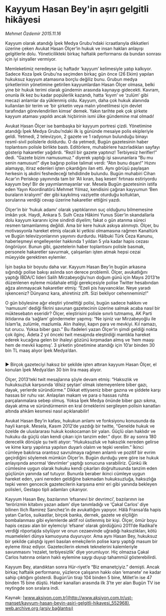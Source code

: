 # Kayyum Hasan Bey'in aşırı gelgitli hikâyesi

*Mehmet Özdemir 2015.11.16*

<div class="pNewsDetailMainContent ctx_content" itemprop="articleBody">
 <p>
  Kayyum olarak atandığı İpek Medya Grubu’ndaki icraatlarıyla dikkatleri üzerine çeken Avukat Hasan Ölçer’in hukuk ve insan hakları anlayışı gelgitlerle dolu. Yöneticilikteki birkaç haftalık performansı da bundan sonrası için iyi sinyaller vermiyor.
 </p>
 <p>
  Memleketimiz neredeyse üç haftadır ‘kayyum’ kelimesiyle yatıp kalkıyor. Sadece Koza İpek Grubu’na seçimden birkaç gün önce (26 Ekim) yapılan hukuksuz kayyum atamasına borçlu değiliz bunu. Grubun medya şirketlerinin yönetimine getirilen kayyumlardan Hasan Ölçer olmasa, belki yine bir hukuk terimi olarak gündemin arasında kaynayıp gidecekti. Kavram, onunla ilk kez bu kadar popülerlik kazandı, hatta ‘kıyım’ ve ‘zulüm’ gibi mecazi anlamlar da yüklenmiş oldu. Kayyum, daha çok hukuk alanında kullanılan bir terim ve ‘bir şirketin veya malın yönetilmesi için devlet tarafından görevlendirilen kimse’ demek. Yakın tarihte pek çok şirkete kayyum ataması yapıldı ancak hiçbirinin ismi ülke gündemine mal olmadı!
 </p>
 <p>
  Avukat Hasan Ölçer ise bambaşka bir kayyum portresi çizdi. Yönetimine atandığı İpek Medya Grubu’ndaki ilk iş gününde mesaiye polis ekipleriyle geldi. Yetmedi, 2 televizyon, 2 gazete ve 1 radyonun bulunduğu binayı resmî-sivil polislerle doldurdu. O da yetmedi, Bugün gazetesinin haber toplantısını polisle birlikte bastı. Editörlere, muhabirlere hazırladıkları sayfayı gösterip hakaretler yağdırdı. “Rezil bir gazete yaptınız! Terbiyesiz herifler!” dedi. “Gazete bizim namusumuz.” diyerek yaptığı işi savunanlara “Bu mu senin namusun!” diye bağırıp polise talimat verdi: “Atın bunu dışarı!” Hızını alamayıp, itiraz edenleri işten çıkardığını ilan etti. Aynı görüşü paylaşan herkesin iş akdini feshedeceği tehdidinde bulundu. Bugün muhabiri Cihan Acar’ın Periskop yayınında tam bir ‘Ali kıran, baş kesen’ fırtınası estiriyordu kayyum bey! Bir de yayımlanmayanlar var. Mesela Bugün gazetesinin istifa eden Yayın Koordinatörü Mehmet Yılmaz, kendisini çağıran kayyumun ‘Ben buraların kralıyım!’ der gibi kaykılmış vaziyette oturduğu koltuktan, sorularına verdiği cevap üzerine hakaretler ettiğini yazdı.
 </p>
 <p>
  Ölçer’in bir ‘hukuk adamı’ olarak yaptıklarının suç olduğunu bilmemesine imkân yok. Haydi, Ankara 5. Sulh Ceza Hâkimi Yunus Süer’in skandallarla dolu kayyum kararını içine sindirdi diyelim; fakat o gün atanma süreci resmen tamamlanmış değildi. Ama bir kere hukuk askıya alınmıştı. Ölçer, bu motivasyonla hareket etmiş olacak ki yetkisi olmamasına rağmen Kanaltürk ve Bugün televizyonlarının yayınını durdurdu. Hâlbuki Türk Ceza Kanunu, haberleşmeyi engelleyenler hakkında 1 yıldan 5 yıla kadar hapis cezası öngörüyor. Bunun gibi, gazetelerin haber toplantısını polisle basmak, personele hakaretler savurmak, çalışanları işten atmak hepsi cezai müeyyide gerektiren eylemler.
 </p>
 <p>
  İşin başka bir boyutu daha var. Kayyum Hasan Bey’in bugün arkasına sığındığı polise bakışı aslında son derece problemli. Ölçer, avukatlığını yaptığı İBDA/C lideri Salih Mirzabeyoğlu’nun doğum günü için Mayıs 2013’te düzenlenen eyleme müdahale ettiği gerekçesiyle polise Twitter hesabından ağza alınmayacak hakaretler etmiş: “Ezeli pis hayvancıklar. Neye yaradı işkenceniz? Dünyanız kara, ahiretiniz zift. Sizi bekliyor cehenneminiz!”
 </p>
 <p>
  O gün böylesine ağır eleştiri yönelttiği polisi, bugün sadece hakkını ve ‘namusum’ dediği fikrini savunan gazetecinin üzerine salmak acaba nasıl bir müktesebatın eseridir? Ölçer, eleştirisini polisle sınırlı tutmamış, AK Parti iktidarına da ‘sağlam’ göndermeler yapmış: “Ne işiniz var Mirzabeyoğlu ile İslam’la, zulümle, mazlumla. Alın ihaleyi, kapın para ve mevkiyi. Kıl namazı, tut orucu. Yoksa biber gazı.” Bu ifadeleri yazan Ölçer’in şimdi geldiği nokta çok ilginç. Âdeta 2 yıl önceki twit mesajında eleştirdiği mantıkla hareket ederek kucağına gelen bir ihaleyi gözünü kırpmadan almış ve ‘hem maaşı hem de mevkii kapmış’. 3 şirketin yönetimine atandığı için 10’ar binden 30 bin TL maaş alıyor İpek Medya’dan.
 </p>
 <p>
  <img alt="" src="http://web.archive.org/web/20151118142516im_/http://medya.aksiyon.com.tr//aksiyon/2015/11/16/573089.jpg "/>
 </p>
 <p>
  <span>
   ► Birçok gazeteciyi haksız bir şekilde işten attıran kayyum Hasan Ölçer, el konulan İpek Medya’dan 30 bin lira maaş alıyor.
  </span>
 </p>
 <p>
  Ölçer, 2013’teki twit mesajlarına şöyle devam etmiş: “Haksızlık ve hukuksuzluk karşısında ‘dilsiz şeytan’ olmak istemeyenlere biber gazı, dayak, yerlerde süründürme.” Dikkat ettiyseniz biber gazına ve şiddete karşı hassas bir ruhu var. Anlaşılan makam ve para o hassas ruhta parçalanmalara sebep olmuş. Yoksa İpek Medya önünde biber gazı sıkma, dayak atma ve süründürmenin en kral örneklerini sergileyen polisin kanatları altında ahkâm kesmesi nasıl açıklanabilir!
 </p>
 <p>
  Avukat Hasan Bey’in kafası, hukukun anlamı ve fonksiyonu konusunda da hayli karışık. Mesela, Kasım 2012’de yazdığı bir twitte, “Genelde hukuk ve özelde de uluslararası hukuk koskocaman bir yalan. Güçlü olan haklıdır ve hukuku da güçlü olan kendi çıkarı için tanzim eder.” diyor. Bir ay sonra 180 derecelik dönüşle şu twiti atıyor: “Hukuksuzluk ve haksızlık nereden gelirse ve kime karşı yapılırsa yapılsın duyarlı olalım ve tepki verelim.” İkinci cümleye bakılırsa orantısız savrulmaya rağmen anlamlı ve pozitif bir evrim geçirdiğini söylemek mümkün Ölçer’in. Bugün durduğu yere göre ise hukuk anlayışında anormal ‘devrimler’ yaptığı sonucuna varabiliriz. Çünkü ilk cümlesine uygun olarak hukuku kendi çıkarları doğrultusunda tanzim eden güçlünün yanında saf tutuyor. Bununla beraber ikinci cümleye uygun hareket eden, yani nereden geldiğine bakmadan hukuksuzluğa, haksızlığa tepki veren gencecik gazetecilerin karşısına emir eri gibi yanında bekleyen polisleri, Gestapo tipli adamları çıkarıyor.
 </p>
 <p>
  Kayyum Hasan Bey, bazılarının ‘efsanevi bir devrimci’, bazılarının ise ‘terörizmin kitabını yazan adam’ diye tanımladığı ve ‘Çakal Carlos’ diye bilinen Ilich Ramirez Sanchez’in de avukatlığını yapıyor. Hâlâ Fransa’da hapis yatan Carlos, suikastlar, birçok banka, dernek, gazete ve elçiliğin bombalanması gibi eylemlerde aktif rol üstlenmiş bir kişi. Ölçer, ömür boyu hapis cezası alan bir eylemciyi ‘efsane’ olarak gördüğünü 2011’de Radikal’e verdiği röportajda söylüyor ve onun cezaevinde uğradığı haksızlıkları, kötü muameleleri dünya kamuoyuna duyuruyor. Ama aynı Hasan Bey, hukuksuz bir şekilde çalıştığı işyeri basılan emekçilerin polise karşı yaptığı masum bir eyleme itiraz ediyor. Gazetecilerin ekmek teknelerini kalemleriyle savunmasını ‘rezalet, terbiyesizlik’ diye yorumluyor. Hiç olmazsa Çakal Carlos hatırına onların haklı eylemine saygı duyup tahammül gösterebilirdi.
 </p>
 <p>
  Kayyum Bey, atandıktan sonra Hür-riyet’e “Biz emanetçiyiz.” demişti. Ancak birkaç haftalık performansı, yüzlerce çalışanın hakkı olan ‘emanete’ ne kadar sahip çıktığını gösterdi. Bugün’ün tirajı 104 binden 5 bine, Millet’in ise 47 binden 15 bine düştü. Haber kanalları arasında ilk 3’te yer alan Bugün TV ise reytingde son sıralara indi.
 </p>
</div>


Kaynak: [www.aksiyon.com.tr](http://www.aksiyon.com.tr/ust-manset/kayyum-hasan-beyin-asiri-gelgitli-hikayesi_552968), [web.archive.org (arşiv bağlantısı)](http://web.archive.org/web/20151118142516/http://www.aksiyon.com.tr/ust-manset/kayyum-hasan-beyin-asiri-gelgitli-hikayesi_552968)
